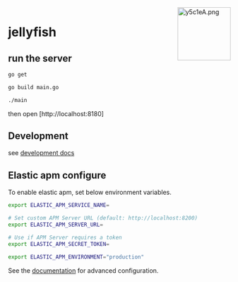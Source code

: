 <img src="https://ae01.alicdn.com/kf/Ufb8b47658198433f8827b13d64e2b55eu.jpg" alt="y5c1eA.png" border="0" height="120" align="right" />

# jellyfish

## run the server

``` bash
go get

go build main.go

./main 
```

then open [http://localhost:8180]

## Development

see [development docs](./docs/development.md)


## Elastic apm configure
To enable elastic apm, set below environment variables.

``` bash
export ELASTIC_APM_SERVICE_NAME=

# Set custom APM Server URL (default: http://localhost:8200)
export ELASTIC_APM_SERVER_URL=

# Use if APM Server requires a token
export ELASTIC_APM_SECRET_TOKEN=

export ELASTIC_APM_ENVIRONMENT="production"
```
See the [documentation](https://www.elastic.co/guide/en/apm/agent/go/current/configuration.html) for advanced configuration.

